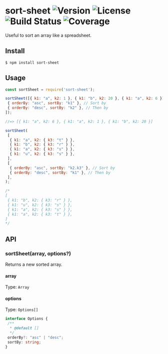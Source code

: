 # sort-sheet ![Version](https://img.shields.io/github/package-json/v/dafyh/sort-sheet) ![License](https://img.shields.io/github/license/dafyh/sort-sheet) ![Build Status](https://img.shields.io/travis/com/dafyh/sort-sheet) ![Coverage](https://img.shields.io/codecov/c/github/dafyh/sort-sheet)

Useful to sort an array like a spreadsheet.

## Install

```
$ npm install sort-sheet
```

## Usage

```js
const sortSheet = require('sort-sheet');

sortSheet([{ k1: "a", k2: 1 }, { k1: "b", k2: 20 }, { k1: "a", k2: 6 }], [
 { orderBy: "asc", sortBy: "k1" }, // Sort by
 { orderBy: "desc", sortBy: "k2" }, // Then by
]);

//=> [{ k1: "a", k2: 6 }, { k1: "a", k2: 1 }, { k1: "b", k2: 20 }]

sortSheet(
 [
  { k1: "a", k2: { k3: "t" } },
  { k1: "b", k2: { k3: "r" } },
  { k1: "a", k2: { k3: "s" } },
  { k1: "u", k2: { k3: "s" } },
 ],
 [
  { orderBy: "asc", sortBy: "k2.k3" }, // Sort by
  { orderBy: "desc", sortBy: "k1" }, // Then by
 ],
);

/*
[
 { k1: "b", k2: { k3: "r" } },
 { k1: "u", k2: { k3: "s" } },
 { k1: "a", k2: { k3: "s" } },
 { k1: "a", k2: { k3: "t" } },
]
*/
```

## API

### sortSheet(array, options?)

Returns a new sorted array.

#### array

Type: `Array`

#### options

Type: `Options[]`

```ts
interface Options {
 /**
  * @default []
  */
 orderBy?: "asc" | "desc";
 sortBy: string;
}
```